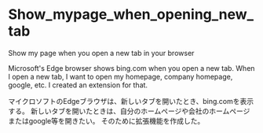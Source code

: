 # Show_mypage_when_opening_new_tab

Show my page when you open a new tab in your browser

Microsoft's Edge browser shows bing.com when you open a new tab.
When I open a new tab, I want to open my homepage, company homepage, google, etc.
I created an extension for that.

マイクロソフトのEdgeブラウザは、新しいタブを開いたとき、bing.comを表示する。
新しいタブを開いたときは、自分のホームページや会社のホームページまたはgoogle等を開きたい。
そのために拡張機能を作成した。
